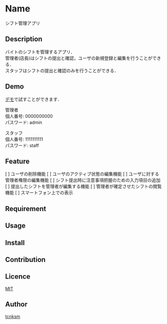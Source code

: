 <!-- <p align="center"><a href="https://laravel.com" target="_blank"><img src="https://raw.githubusercontent.com/laravel/art/master/logo-lockup/5%20SVG/2%20CMYK/1%20Full%20Color/laravel-logolockup-cmyk-red.svg" width="400"></a></p> -->

<!-- <p align="center">
<a href="https://travis-ci.org/laravel/framework"><img src="https://travis-ci.org/laravel/framework.svg" alt="Build Status"></a>
<a href="https://packagist.org/packages/laravel/framework"><img src="https://poser.pugx.org/laravel/framework/d/total.svg" alt="Total Downloads"></a>
<a href="https://packagist.org/packages/laravel/framework"><img src="https://poser.pugx.org/laravel/framework/v/stable.svg" alt="Latest Stable Version"></a>
<a href="https://packagist.org/packages/laravel/framework"><img src="https://poser.pugx.org/laravel/framework/license.svg" alt="License"></a>
</p> -->

# Name
シフト管理アプリ

## Description
バイトのシフトを管理するアプリ．  
管理者(店長)はシフトの提出と確認，ユーザの新規登録と編集を行うことができる．  
スタッフはシフトの提出と確認のみを行うことができる．  

## Demo
<a href="https://salty-ravine-24071.herokuapp.com/">デモ</a>で試すことができます．

管理者  
個人番号: 0000000000  
パスワード: admin  

スタッフ  
個人番号: 1111111111  
パスワード: staff  

## Feature
[ ] ユーザの削除機能
[ ] ユーザのアクティブ状態の編集機能
[ ] ユーザに対する管理者権限の編集機能
[ ] シフト提出時に注意事項把握のための入力項目の追加
[ ] 提出したシフトを管理者が編集する機能
[ ] 管理者が確定させたシフトの閲覧機能
[ ] スマートフォン上での表示

## Requirement

## Usage

## Install

## Contribution

## Licence

[MIT](https://github.com/tcnksm/tool/blob/master/LICENCE)

## Author

[tcnksm](https://github.com/tcnksm)

